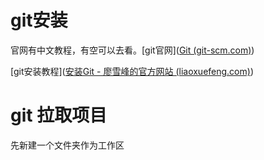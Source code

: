 # git安装

官网有中文教程，有空可以去看。[git官网]([Git (git-scm.com)](https://git-scm.com/))

[git安装教程]([安装Git - 廖雪峰的官方网站 (liaoxuefeng.com)](https://www.liaoxuefeng.com/wiki/896043488029600/896067074338496))

# git 拉取项目

先新建一个文件夹作为工作区

